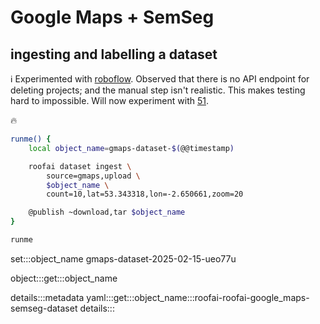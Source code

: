 # Google Maps + SemSeg

## ingesting and labelling a dataset

ℹ️ Experimented with [roboflow](https://docs.roboflow.com/api-reference/images/upload-api). Observed that there is no API endpoint for deleting projects; and the manual step isn't realistic. This makes testing hard to impossible. Will now experiment with [51](https://docs.voxel51.com/).

🔥

```bash
runme() {
    local object_name=gmaps-dataset-$(@@timestamp)

    roofai dataset ingest \
        source=gmaps,upload \
        $object_name \
        count=10,lat=53.343318,lon=-2.650661,zoom=20

    @publish ~download,tar $object_name
}

runme
```

set:::object_name gmaps-dataset-2025-02-15-ueo77u

object:::get:::object_name

details:::metadata
yaml:::get:::object_name:::roofai-roofai-google_maps-semseg-dataset
details:::
